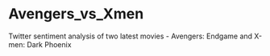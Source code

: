 # Avengers_vs_Xmen
Twitter sentiment analysis of two latest movies - Avengers: Endgame and X-men: Dark Phoenix
